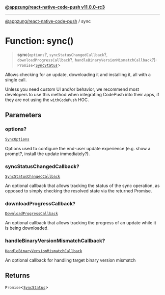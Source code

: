 [**@appzung/react-native-code-push v11.0.0-rc3**](../README.md)

---

[@appzung/react-native-code-push](../README.md) / sync

# Function: sync()

> **sync**(`options`?, `syncStatusChangedCallback`?, `downloadProgressCallback`?, `handleBinaryVersionMismatchCallback`?): `Promise`\<[`SyncStatus`](../enumerations/SyncStatus.md)\>

Allows checking for an update, downloading it and installing it, all with a single call.

Unless you need custom UI and/or behavior, we recommend most developers to use this method when integrating CodePush into their apps, if they are not using the `withCodePush` HOC.

## Parameters

### options?

[`SyncOptions`](../interfaces/SyncOptions.md)

Options used to configure the end-user update experience (e.g. show a prompt?, install the update immediately?).

### syncStatusChangedCallback?

[`SyncStatusChangedCallback`](../type-aliases/SyncStatusChangedCallback.md)

An optional callback that allows tracking the status of the sync operation, as opposed to simply checking the resolved state via the returned Promise.

### downloadProgressCallback?

[`DownloadProgressCallback`](../type-aliases/DownloadProgressCallback.md)

An optional callback that allows tracking the progress of an update while it is being downloaded.

### handleBinaryVersionMismatchCallback?

[`HandleBinaryVersionMismatchCallback`](../type-aliases/HandleBinaryVersionMismatchCallback.md)

An optional callback for handling target binary version mismatch

## Returns

`Promise`\<[`SyncStatus`](../enumerations/SyncStatus.md)\>
